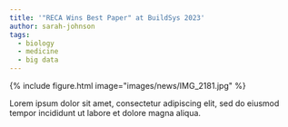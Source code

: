 ```yaml
---
title: '"RECA Wins Best Paper" at BuildSys 2023'
author: sarah-johnson
tags:
  - biology
  - medicine
  - big data
---
```


{%
  include figure.html
  image="images/news/IMG_2181.jpg"
%}

Lorem ipsum dolor sit amet, consectetur adipiscing elit, sed do eiusmod tempor incididunt ut labore et dolore magna aliqua.
